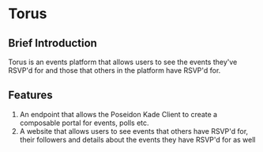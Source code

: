 # Torus

## Brief Introduction

Torus is an events platform that allows users to see the events they've RSVP'd for and those that others in the platform have RSVP'd for.

## Features

1. An endpoint that allows the Poseidon Kade Client to create a composable portal for events, polls etc.
2. A website that allows users to see events that others have RSVP'd for, their followers and details about the events they have RSVP'd for as well